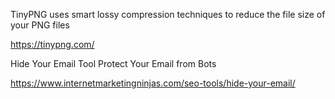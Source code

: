 TinyPNG uses smart lossy compression techniques to reduce the file size of your PNG files


https://tinypng.com/



Hide Your Email Tool
Protect Your Email from Bots

https://www.internetmarketingninjas.com/seo-tools/hide-your-email/

